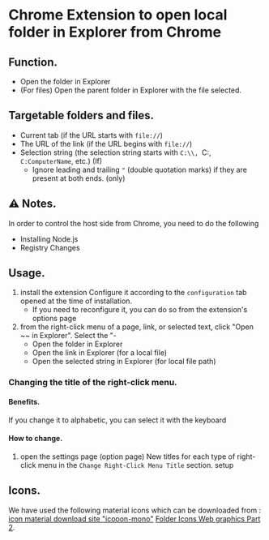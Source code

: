 # Chrome Extension to open local folder in Explorer from Chrome

## Function.
- Open the folder in Explorer
- (For files) Open the parent folder in Explorer with the file selected.


## Targetable folders and files.
- Current tab (if the URL starts with `file://`)
- The URL of the link (if the URL begins with `file://`)
- Selection string (the selection string starts with `C:\\, `C:\, `C:ComputerName`, etc.) (If)
    - Ignore leading and trailing `"` (double quotation marks) if they are present at both ends. (only)


## :warning: Notes.
In order to control the host side from Chrome, you need to do the following
- Installing Node.js
- Registry Changes


## Usage.
1. install the extension
Configure it according to the `configuration` tab opened at the time of installation.
    - If you need to reconfigure it, you can do so from the extension's options page
1. from the right-click menu of a page, link, or selected text, click "Open ~~ in Explorer". Select the "-
    - Open the folder in Explorer
    - Open the link in Explorer (for a local file)
    - Open the selected string in Explorer (for local file path)

### Changing the title of the right-click menu.
#### Benefits.
If you change it to alphabetic, you can select it with the keyboard

#### How to change.
1. open the settings page (option page)
New titles for each type of right-click menu in the `Change Right-Click Menu Title` section. setup

## Icons.
We have used the following material icons which can be downloaded from : [icon material download site "icooon-mono"](http://icooon-mono.com/) [Folder Icons Web graphics Part 2](http://icooon-mono.com/00019-%e3%83%95%e3%82%a9%e3%83%ab%e3%83%80%e3%81%ae%e3%82%a2%e3%82%a4%e3%82%b3%e3%83%b3%e7%b4%a0%e6%9d%90-%e3%81%9d%e3%81%ae2/).

